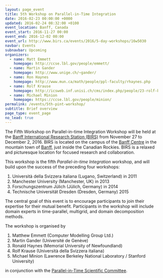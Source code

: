 ```yaml
---
layout: page_event
title: 5th Workshop on Parallel-in-Time Integration
date: 2016-02-23 00:00:00 +0000
updated: 2016-02-24 08:32:00 +0100
event_location: Banff, Canada
event_start: 2016-11-27 00:00
event_end: 2016-12-02 00:00
event_url: http://www.birs.ca/events/2016/5-day-workshops/16w5030
navbar: Events
subnavbar: Upcoming
organizers:
  - name: Matt Emmett
    homepage: http://ccse.lbl.gov/people/emmett/
  - name: Martin Gander
    homepage: http://www.unige.ch/~gander/
  - name: Ron Haynes
    homepage: http://www.mun.ca/math/people/ppl-faculty/rhaynes.php
  - name: Rolf Krause
    homepage: http://icsweb.inf.unisi.ch/cms/index.php/people/23-rolf-krause.html
  - name: Michael Minion
    homepage: https://ccse.lbl.gov/people/minion/
permalink: /events/5th-pint-workshop/
subtitle: Brief overview
page_type: event_page
no_lead: true
---
```


The Fifth Workshop on Parallel-in-time Integration Workshop will be held at the [Banff International Research Station (BIRS)][BIRS] from November 27 to December 2, 2016.
BIRS is located on the campus of the [Banff Centre][BANFFCENTRE] in the mountain town of [Banff][Banff], just inside the Canadian Rockies.
BIRS is a relaxed and picturesque location for focused research and collaboration.

This workshop is the fifth *Parallel-in-time Integration* workshop, and will build upon the success of the preceding four workshops:

1. Università della Svizzera italiana (Lugano, Switzerland) in 2011
2. Manchester University (Manchester, UK) in 2013
3. Forschungszentrum Jülich (Jülich, Germany) in 2014
4. Technische Universität Dresden (Dresden, Germany) 2015

The central goal of this event is to encourage participants to join their expertise for their mutual benefit.
Participants in the workshop will include domain experts in time-parallel, multigrid, and domain decomposition methods.

The workshop is organised by

1. Matthew Emmett (Computer Modelling Group Ltd.)
2. Martin Gander (Université de Genève)
3. Ronald Haynes (Memorial University of Newfoundland)
4. Rolf Krause (Università della Svizzera italiana)
5. Michael Minion (Lawrence Berkeley National Laboratory / Stanford University)

in conjunction with the [Parallel-in-Time Scientific Committee][PINTSC].

[Banff]: https://www.banff.ca/
[BIRS]: http://www.birs.ca/
[BANFFCENTRE]: https://www.banffcentre.ca/
[PINTSC]: http://www.parallelintime.org/events/2015/06/26/sc-election-result.html
